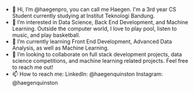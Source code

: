 - 👋 Hi, I’m @haegenpro, you can call me Haegen. I'm a 3rd year CS Student currently studying at Institut Teknologi Bandung.
- 👀 I’m interested in Data Science, Back End Development, and Machine Learning. Outside the computer world, I love to play pool, listen to music, and play basketball.
- 🌱 I’m currently learning Front End Development, Advanced Data Analysis, as well as Machine Learning.
- 💞️ I’m looking to collaborate on full stack development projects, data science competitions, and machine learning related projects. Feel free to reach me out!
- 📫 How to reach me:
LinkedIn: @haegenquinston
Instagram: @haegenquinston


